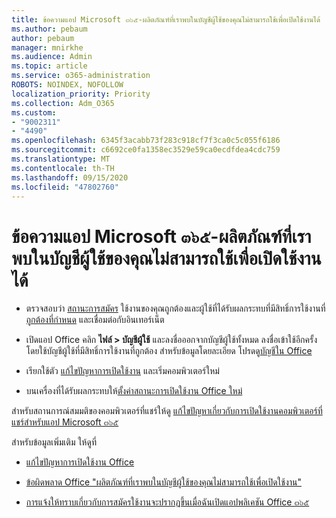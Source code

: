 ```yaml
---
title: ข้อความแอป Microsoft ๓๖๕-ผลิตภัณฑ์ที่เราพบในบัญชีผู้ใช้ของคุณไม่สามารถใช้เพื่อเปิดใช้งานได้
ms.author: pebaum
author: pebaum
manager: mnirkhe
ms.audience: Admin
ms.topic: article
ms.service: o365-administration
ROBOTS: NOINDEX, NOFOLLOW
localization_priority: Priority
ms.collection: Adm_O365
ms.custom:
- "9002311"
- "4490"
ms.openlocfilehash: 6345f3acabb73f283c918cf7f3ca0c5c055f6186
ms.sourcegitcommit: c6692ce0fa1358ec3529e59ca0ecdfdea4cdc759
ms.translationtype: MT
ms.contentlocale: th-TH
ms.lasthandoff: 09/15/2020
ms.locfileid: "47802760"
---
```

# <a name="microsoft-365-apps-message---the-products-we-found-in-your-account-cant-be-used-to-activate"></a>ข้อความแอป Microsoft ๓๖๕-ผลิตภัณฑ์ที่เราพบในบัญชีผู้ใช้ของคุณไม่สามารถใช้เพื่อเปิดใช้งานได้

- ตรวจสอบว่า [สถานะการสมัคร](https://support.office.com/article/unlicensed-product-and-activation-errors-in-office-0d23d3c0-c19c-4b2f-9845-5344fedc4380#bkmk_checksubscription) ใช้งานของคุณถูกต้องและผู้ใช้ที่ได้รับผลกระทบที่มีสิทธิ์การใช้งานที่ [ถูกต้องที่กำหนด](https://support.office.com/article/997596B5-4173-4627-B915-36ABAC6786DC?wt.mc_id=Alchemy_ClientDIA) และเชื่อมต่อกับอินเทอร์เน็ต 

- เปิดแอป Office คลิก **ไฟล์ > บัญชีผู้ใช้** และลงชื่อออกจากบัญชีผู้ใช้ทั้งหมด ลงชื่อเข้าใช้อีกครั้งโดยใช้บัญชีผู้ใช้ที่มีสิทธิ์การใช้งานที่ถูกต้อง สำหรับข้อมูลโดยละเอียด โปรดดู[บัญชีใน Office](https://support.office.com/article/accounts-in-office-628ea040-f265-49de-b986-be09c3ebf8a9)

- เรียกใช้ตัว [แก้ไขปัญหาการเปิดใช้งาน](https://aka.ms/SARA-OfficeActivation-Alchemy) และเริ่มคอมพิวเตอร์ใหม่

- บนเครื่องที่ได้รับผลกระทบให้[ตั้งค่าสถานะการเปิดใช้งาน Office ใหม่](https://docs.microsoft.com/office/troubleshoot/activation/reset-office-365-proplus-activation-state)

สำหรับสถานการณ์สมมติของคอมพิวเตอร์ที่แชร์ให้ดู [แก้ไขปัญหาเกี่ยวกับการเปิดใช้งานคอมพิวเตอร์ที่แชร์สำหรับแอป Microsoft ๓๖๕](https://docs.microsoft.com/DeployOffice/troubleshoot-shared-computer-activation)

สำหรับข้อมูลเพิ่มเติม ให้ดูที่ 

- [แก้ไขปัญหาการเปิดใช้งาน Office](https://support.office.com/article/unlicensed-product-and-activation-errors-in-office-0d23d3c0-c19c-4b2f-9845-5344fedc4380)

- [ข้อผิดพลาด Office "ผลิตภัณฑ์ที่เราพบในบัญชีผู้ใช้ของคุณไม่สามารถใช้เพื่อเปิดใช้งาน"](https://support.office.com/article/office-error-the-products-we-found-in-your-account-can-t-be-used-to-activate-c9f9a0b3-5aae-4131-8077-21e6a59f141e)

- [การแจ้งให้ทราบเกี่ยวกับการสมัครใช้งานจะปรากฏขึ้นเมื่อฉันเปิดแอปพลิเคชัน Office ๓๖๕](https://support.office.com/article/a-subscription-notice-appears-when-i-open-an-office-365-application-4cabe32c-f594-4c0e-9191-3d3ade10cceb)
